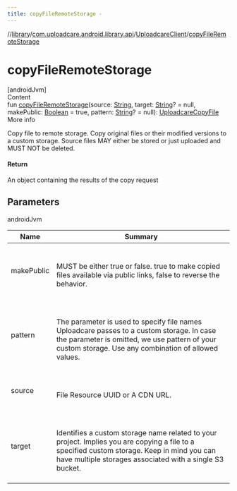```yaml
---
title: copyFileRemoteStorage -
---
```

//[library](../../index.md)/[com.uploadcare.android.library.api](../index.md)/[UploadcareClient](index.md)/[copyFileRemoteStorage](copy-file-remote-storage.md)



# copyFileRemoteStorage  
[androidJvm]  
Content  
fun [copyFileRemoteStorage](copy-file-remote-storage.md)(source: [String](https://kotlinlang.org/api/latest/jvm/stdlib/kotlin/-string/index.html), target: [String](https://kotlinlang.org/api/latest/jvm/stdlib/kotlin/-string/index.html)? = null, makePublic: [Boolean](https://kotlinlang.org/api/latest/jvm/stdlib/kotlin/-boolean/index.html) = true, pattern: [String](https://kotlinlang.org/api/latest/jvm/stdlib/kotlin/-string/index.html)? = null): [UploadcareCopyFile](../-uploadcare-copy-file/index.md)  
More info  


Copy file to remote storage. Copy original files or their modified versions to a custom storage. Source files MAY either be stored or just uploaded and MUST NOT be deleted.



#### Return  


An object containing the results of the copy request



## Parameters  
  
androidJvm  
  
|  Name|  Summary| 
|---|---|
| <a name="com.uploadcare.android.library.api/UploadcareClient/copyFileRemoteStorage/#kotlin.String#kotlin.String?#kotlin.Boolean#kotlin.String?/PointingToDeclaration/"></a>makePublic| <a name="com.uploadcare.android.library.api/UploadcareClient/copyFileRemoteStorage/#kotlin.String#kotlin.String?#kotlin.Boolean#kotlin.String?/PointingToDeclaration/"></a><br><br>MUST be either true or false. true to make copied files available via public links, false to     reverse the behavior.<br><br>
| <a name="com.uploadcare.android.library.api/UploadcareClient/copyFileRemoteStorage/#kotlin.String#kotlin.String?#kotlin.Boolean#kotlin.String?/PointingToDeclaration/"></a>pattern| <a name="com.uploadcare.android.library.api/UploadcareClient/copyFileRemoteStorage/#kotlin.String#kotlin.String?#kotlin.Boolean#kotlin.String?/PointingToDeclaration/"></a><br><br>The parameter is used to specify file names Uploadcare passes to a custom storage. In case the     parameter is omitted, we use pattern of your custom storage. Use any combination of allowed     values.<br><br>
| <a name="com.uploadcare.android.library.api/UploadcareClient/copyFileRemoteStorage/#kotlin.String#kotlin.String?#kotlin.Boolean#kotlin.String?/PointingToDeclaration/"></a>source| <a name="com.uploadcare.android.library.api/UploadcareClient/copyFileRemoteStorage/#kotlin.String#kotlin.String?#kotlin.Boolean#kotlin.String?/PointingToDeclaration/"></a><br><br>File Resource UUID or A CDN URL.<br><br>
| <a name="com.uploadcare.android.library.api/UploadcareClient/copyFileRemoteStorage/#kotlin.String#kotlin.String?#kotlin.Boolean#kotlin.String?/PointingToDeclaration/"></a>target| <a name="com.uploadcare.android.library.api/UploadcareClient/copyFileRemoteStorage/#kotlin.String#kotlin.String?#kotlin.Boolean#kotlin.String?/PointingToDeclaration/"></a><br><br>Identifies a custom storage name related to your project. Implies you are copying a file to a     specified custom storage. Keep in mind you can have multiple storages associated with a single     S3 bucket.<br><br>
  
  



